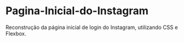 # Pagina-Inicial-do-Instagram
Reconstrução da página inicial de login do Instagram, utilizando CSS e Flexbox.
